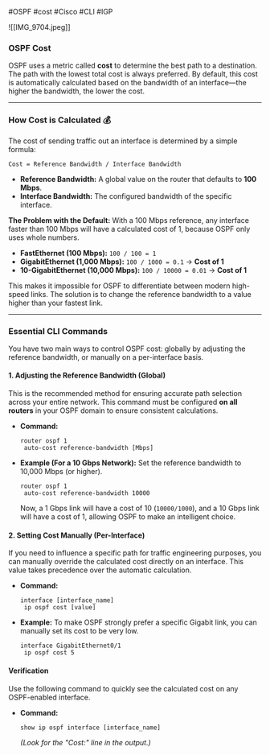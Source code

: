 
#OSPF #cost #Cisco #CLI #IGP 

![[IMG_9704.jpeg]]

###  OSPF Cost

OSPF uses a metric called **cost** to determine the best path to a destination. The path with the lowest total cost is always preferred. By default, this cost is automatically calculated based on the bandwidth of an interface—the higher the bandwidth, the lower the cost.

---

### How Cost is Calculated 💰

The cost of sending traffic out an interface is determined by a simple formula:

`Cost = Reference Bandwidth / Interface Bandwidth`

* **Reference Bandwidth:** A global value on the router that defaults to **100 Mbps**.
* **Interface Bandwidth:** The configured bandwidth of the specific interface.

**The Problem with the Default:**
With a 100 Mbps reference, any interface faster than 100 Mbps will have a calculated cost of 1, because OSPF only uses whole numbers.

* **FastEthernet (100 Mbps):** `100 / 100 = 1`
* **GigabitEthernet (1,000 Mbps):** `100 / 1000 = 0.1` → **Cost of 1**
* **10-GigabitEthernet (10,000 Mbps):** `100 / 10000 = 0.01` → **Cost of 1**

This makes it impossible for OSPF to differentiate between modern high-speed links. The solution is to change the reference bandwidth to a value higher than your fastest link.

---

### Essential CLI Commands

You have two main ways to control OSPF cost: globally by adjusting the reference bandwidth, or manually on a per-interface basis.

#### **1. Adjusting the Reference Bandwidth (Global)**

This is the recommended method for ensuring accurate path selection across your entire network. This command must be configured **on all routers** in your OSPF domain to ensure consistent calculations.

* **Command:**
    ```cisco
    router ospf 1
     auto-cost reference-bandwidth [Mbps]
    ```

* **Example (For a 10 Gbps Network):**
    Set the reference bandwidth to 10,000 Mbps (or higher).
    ```cisco
    router ospf 1
     auto-cost reference-bandwidth 10000
    ```
    Now, a 1 Gbps link will have a cost of 10 (`10000/1000`), and a 10 Gbps link will have a cost of 1, allowing OSPF to make an intelligent choice.

#### **2. Setting Cost Manually (Per-Interface)**

If you need to influence a specific path for traffic engineering purposes, you can manually override the calculated cost directly on an interface. This value takes precedence over the automatic calculation.

* **Command:**
    ```cisco
    interface [interface_name]
     ip ospf cost [value]
    ```

* **Example:**
    To make OSPF strongly prefer a specific Gigabit link, you can manually set its cost to be very low.
    ```cisco
    interface GigabitEthernet0/1
     ip ospf cost 5
    ```

#### **Verification**

Use the following command to quickly see the calculated cost on any OSPF-enabled interface.

* **Command:**
    ```cisco
    show ip ospf interface [interface_name]
    ```
    *(Look for the "Cost:" line in the output.)*
